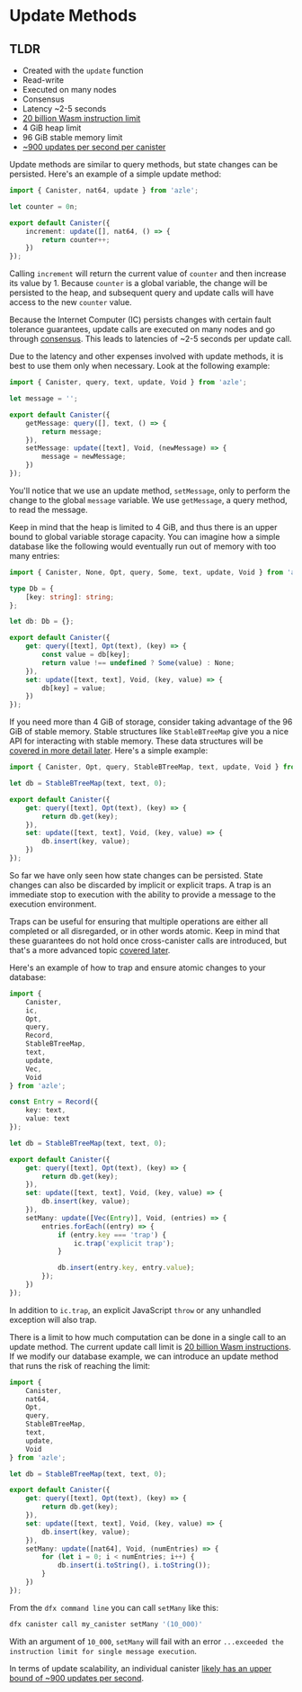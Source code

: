 # Update Methods

## TLDR

-   Created with the `update` function
-   Read-write
-   Executed on many nodes
-   Consensus
-   Latency ~2-5 seconds
-   [20 billion Wasm instruction limit](https://internetcomputer.org/docs/current/developer-docs/production/instruction-limits)
-   4 GiB heap limit
-   96 GiB stable memory limit
-   [~900 updates per second per canister](https://forum.dfinity.org/t/what-is-the-theroretical-number-for-txns-per-second-on-internet-computer-right-now/14039/6)

Update methods are similar to query methods, but state changes can be persisted. Here's an example of a simple update method:

```typescript
import { Canister, nat64, update } from 'azle';

let counter = 0n;

export default Canister({
    increment: update([], nat64, () => {
        return counter++;
    })
});
```

Calling `increment` will return the current value of `counter` and then increase its value by 1. Because `counter` is a global variable, the change will be persisted to the heap, and subsequent query and update calls will have access to the new `counter` value.

Because the Internet Computer (IC) persists changes with certain fault tolerance guarantees, update calls are executed on many nodes and go through [consensus](https://internetcomputer.org/how-it-works/consensus/). This leads to latencies of ~2-5 seconds per update call.

Due to the latency and other expenses involved with update methods, it is best to use them only when necessary. Look at the following example:

```typescript
import { Canister, query, text, update, Void } from 'azle';

let message = '';

export default Canister({
    getMessage: query([], text, () => {
        return message;
    }),
    setMessage: update([text], Void, (newMessage) => {
        message = newMessage;
    })
});
```

You'll notice that we use an update method, `setMessage`, only to perform the change to the global `message` variable. We use `getMessage`, a query method, to read the message.

Keep in mind that the heap is limited to 4 GiB, and thus there is an upper bound to global variable storage capacity. You can imagine how a simple database like the following would eventually run out of memory with too many entries:

```typescript
import { Canister, None, Opt, query, Some, text, update, Void } from 'azle';

type Db = {
    [key: string]: string;
};

let db: Db = {};

export default Canister({
    get: query([text], Opt(text), (key) => {
        const value = db[key];
        return value !== undefined ? Some(value) : None;
    }),
    set: update([text, text], Void, (key, value) => {
        db[key] = value;
    })
});
```

If you need more than 4 GiB of storage, consider taking advantage of the 96 GiB of stable memory. Stable structures like `StableBTreeMap` give you a nice API for interacting with stable memory. These data structures will be [covered in more detail later](./stable_structures.md). Here's a simple example:

```typescript
import { Canister, Opt, query, StableBTreeMap, text, update, Void } from 'azle';

let db = StableBTreeMap(text, text, 0);

export default Canister({
    get: query([text], Opt(text), (key) => {
        return db.get(key);
    }),
    set: update([text, text], Void, (key, value) => {
        db.insert(key, value);
    })
});
```

So far we have only seen how state changes can be persisted. State changes can also be discarded by implicit or explicit traps. A trap is an immediate stop to execution with the ability to provide a message to the execution environment.

Traps can be useful for ensuring that multiple operations are either all completed or all disregarded, or in other words atomic. Keep in mind that these guarantees do not hold once cross-canister calls are introduced, but that's a more advanced topic [covered later](./cross_canister.md).

Here's an example of how to trap and ensure atomic changes to your database:

```typescript
import {
    Canister,
    ic,
    Opt,
    query,
    Record,
    StableBTreeMap,
    text,
    update,
    Vec,
    Void
} from 'azle';

const Entry = Record({
    key: text,
    value: text
});

let db = StableBTreeMap(text, text, 0);

export default Canister({
    get: query([text], Opt(text), (key) => {
        return db.get(key);
    }),
    set: update([text, text], Void, (key, value) => {
        db.insert(key, value);
    }),
    setMany: update([Vec(Entry)], Void, (entries) => {
        entries.forEach((entry) => {
            if (entry.key === 'trap') {
                ic.trap('explicit trap');
            }

            db.insert(entry.key, entry.value);
        });
    })
});
```

In addition to `ic.trap`, an explicit JavaScript `throw` or any unhandled exception will also trap.

There is a limit to how much computation can be done in a single call to an update method. The current update call limit is [20 billion Wasm instructions](https://internetcomputer.org/docs/current/developer-docs/production/instruction-limits). If we modify our database example, we can introduce an update method that runs the risk of reaching the limit:

```typescript
import {
    Canister,
    nat64,
    Opt,
    query,
    StableBTreeMap,
    text,
    update,
    Void
} from 'azle';

let db = StableBTreeMap(text, text, 0);

export default Canister({
    get: query([text], Opt(text), (key) => {
        return db.get(key);
    }),
    set: update([text, text], Void, (key, value) => {
        db.insert(key, value);
    }),
    setMany: update([nat64], Void, (numEntries) => {
        for (let i = 0; i < numEntries; i++) {
            db.insert(i.toString(), i.toString());
        }
    })
});
```

From the `dfx command line` you can call `setMany` like this:

```bash
dfx canister call my_canister setMany '(10_000)'
```

With an argument of `10_000`, `setMany` will fail with an error `...exceeded the instruction limit for single message execution`.

In terms of update scalability, an individual canister [likely has an upper bound of ~900 updates per second](https://forum.dfinity.org/t/what-is-the-theroretical-number-for-txns-per-second-on-internet-computer-right-now/14039/6).
